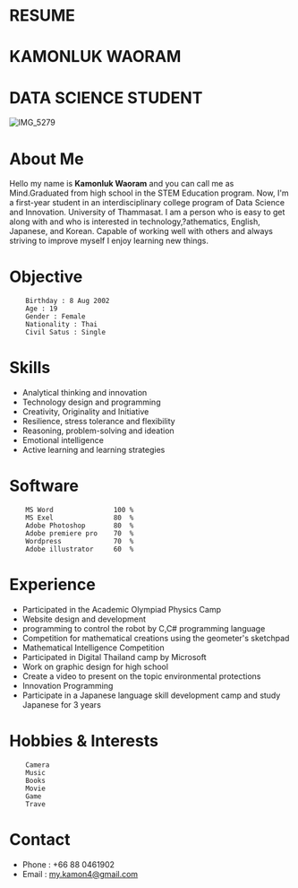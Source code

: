 # RESUME
# **KAMONLUK WAORAM**
# **DATA SCIENCE STUDENT**


![IMG_5279](https://user-images.githubusercontent.com/95088583/143688378-4c17f5e6-20cf-49c9-bcec-146f153efea9.jpg)

# About Me
  Hello my name is **Kamonluk Waoram** and you can call me as Mind.Graduated from high school in the STEM Education program.
  Now, I'm a first-year student in an interdisciplinary college program of Data Science and Innovation. University of Thammasat. 
  I am a person who is easy to get along with and who is interested in technology,?athematics, English, Japanese, and Korean. 
  Capable of working well with others and always striving to improve myself I enjoy learning new things.
  
# **Objective**
        Birthday : 8 Aug 2002 
        Age : 19
        Gender : Female
        Nationality : Thai
        Civil Satus : Single

# Skills
  * Analytical thinking and innovation
  * Technology design and programming
  * Creativity, Originality and Initiative
  * Resilience, stress tolerance and flexibility
  * Reasoning, problem-solving and ideation
  * Emotional intelligence
  * Active learning and learning strategies

# Software
        MS Word               100 %
        MS Exel               80  %
        Adobe Photoshop       80  %
        Adobe premiere pro    70  %
        Wordpress             70  %
        Adobe illustrator     60  %

# Experience
  * Participated in the Academic Olympiad Physics Camp 
  * Website design and development 
  * programming to control the robot by C,C# programming language
  * Competition for mathematical creations using the geometer's sketchpad
  * Mathematical Intelligence Competition 
  * Participated in Digital Thailand camp by Microsoft
  * Work on graphic design for high school
  * Create a video to present on the topic environmental protections
  * Innovation Programming
  * Participate in a Japanese language skill development camp and study Japanese for 3 years
 
# Hobbies & Interests
        Camera
        Music
        Books 
        Movie 
        Game 
        Trave
  
# Contact
  * Phone : +66 88 0461902
  * Email : my.kamon4@gmail.com

